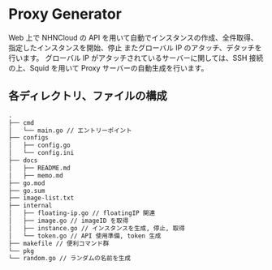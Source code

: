 # Proxy Generator

Web 上で NHNCloud の API を用いて自動でインスタンスの作成、全件取得、指定したインスタンスを開始、停止
またグローバル IP のアタッチ、デタッチを行います。
グローバル IP がアタッチされているサーバーに関しては、SSH 接続の上、Squid を用いて Proxy サーバーの自動生成を行います。

## 各ディレクトリ、ファイルの構成

```Markdown
.
├── cmd
│   └── main.go // エントリーポイント
├── configs
│   ├── config.go
│   └── config.ini
├── docs
│   ├── README.md
│   ├── memo.md
├── go.mod
├── go.sum
├── image-list.txt
├── internal
│   ├── floating-ip.go // floatingIP 関連
│   ├── image.go // imageID を取得
│   ├── instance.go // インスタンスを生成, 停止, 取得
│   └── token.go // API 使用準備, token 生成
├── makefile // 便利コマンド群
└── pkg
└── random.go // ランダムの名前を生成
```
